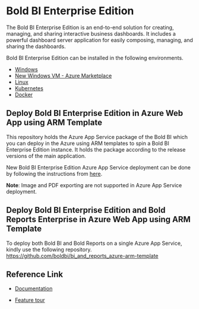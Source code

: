 # Bold BI Enterprise Edition
The Bold BI Enterprise Edition is an end-to-end solution for creating, managing, and sharing interactive business dashboards. It includes a powerful dashboard server application for easily composing, managing, and sharing the dashboards.

Bold BI Enterprise Edition can be installed in the following environments. 

* [Windows](https://help.boldbi.com/embedded-bi/setup/deploying-in-windows/)
* [New Windows VM - Azure Marketplace](https://help.boldbi.com/embedded-bi/setup/deploying-in-azure/)
* [Linux](https://help.boldbi.com/embedded-bi/setup/deploying-in-linux/)
* [Kubernetes](https://help.boldbi.com/embedded-bi/setup/deploying-in-kubernetes/)
* [Docker](https://help.boldbi.com/embedded-bi/setup/deploying-in-docker/)

## Deploy Bold BI Enterprise Edition in Azure Web App using ARM Template
This repository holds the Azure App Service package of the Bold BI which you can deploy in the Azure using ARM templates to spin a Bold BI Enterprise Edition instance. It holds the package according to the release versions of the main application.

New Bold BI Enterprise Edition Azure App Service deployment can be done by following the instructions from [here](https://github.com/boldbi/azure-arm-template/blob/master/How%20to%20deploy%20Bold%20BI%20Enterprise%20Application%20in%20Azure%20App%20service%20.md).

**Note**: Image and PDF exporting are not supported in Azure App Service deployment.

## Deploy Bold BI Enterprise Edition and Bold Reports Enterprise in Azure Web App using ARM Template
To deploy both Bold BI and Bold Reports on a single Azure App Service, kindly use the following repository. <br/>
https://github.com/boldbi/bi_and_reports_azure-arm-template

## Reference Link
* [Documentation](https://help.syncfusion.com/bold-bi/on-premise/setup/application-startup)

* [Feature tour](https://www.boldbi.com/embedded/features)
